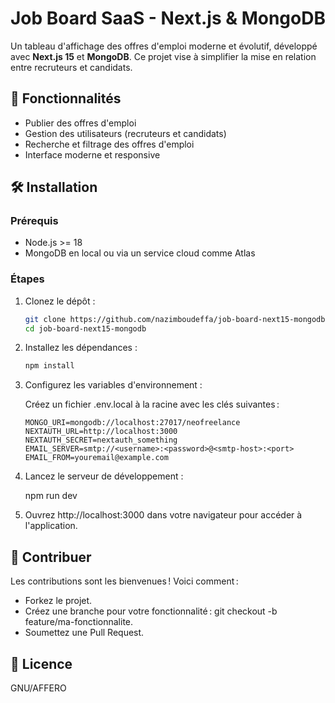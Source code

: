 # Job Board SaaS - Next.js & MongoDB

Un tableau d'affichage des offres d'emploi moderne et évolutif, développé avec **Next.js 15** et **MongoDB**. Ce projet vise à simplifier la mise en relation entre recruteurs et candidats.

## 🌟 Fonctionnalités

- Publier des offres d'emploi
- Gestion des utilisateurs (recruteurs et candidats)
- Recherche et filtrage des offres d'emploi
- Interface moderne et responsive

## 🛠️ Installation

### Prérequis

- Node.js >= 18
- MongoDB en local ou via un service cloud comme Atlas

### Étapes

1. Clonez le dépôt :

   ```bash
   git clone https://github.com/nazimboudeffa/job-board-next15-mongodb.git
   cd job-board-next15-mongodb

2. Installez les dépendances :

   ```bash
   npm install
   
4. Configurez les variables d'environnement :

   Créez un fichier .env.local à la racine avec les clés suivantes :

   ```env
   MONGO_URI=mongodb://localhost:27017/neofreelance
   NEXTAUTH_URL=http://localhost:3000
   NEXTAUTH_SECRET=nextauth_something
   EMAIL_SERVER=smtp://<username>:<password>@<smtp-host>:<port>
   EMAIL_FROM=youremail@example.com

5. Lancez le serveur de développement :

   npm run dev

6. Ouvrez http://localhost:3000 dans votre navigateur pour accéder à l'application.

## 🤝 Contribuer

Les contributions sont les bienvenues ! Voici comment :

- Forkez le projet.
- Créez une branche pour votre fonctionnalité : git checkout -b feature/ma-fonctionnalite.
- Soumettez une Pull Request.

## 📜 Licence

GNU/AFFERO
